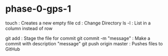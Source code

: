 # phase-0-gps-1

touch : Creates a new empty file
cd : Change Directory
ls -l : List in a column instead of row

git add <filename> : Stage the file for commit
git commit -m "message" : Make a commit with description "message"
git push origin master : Pushes files to GitHub
